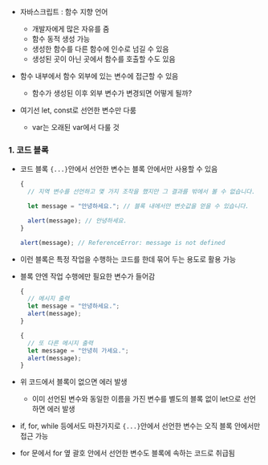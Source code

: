 - 자바스크립트 : 함수 지향 언어
  - 개발자에게 많은 자유를 줌
  - 함수 동적 생성 가능
  - 생성한 함수를 다른 함수에 인수로 넘길 수 있음
  - 생성된 곳이 아닌 곳에서 함수를 호출할 수도 있음
- 함수 내부에서 함수 외부에 있는 변수에 접근할 수 있음

  - 함수가 생성된 이후 외부 변수가 변경되면 어떻게 될까?

- 여기선 let, const로 선언한 변수만 다룸
  - var는 오래된 var에서 다룰 것

### 1. 코드 블록

- 코드 블록 `{...}`안에서 선언한 변수는 블록 안에서만 사용할 수 있음

  ```javascript
  {
    // 지역 변수를 선언하고 몇 가지 조작을 했지만 그 결과를 밖에서 볼 수 없습니다.

    let message = "안녕하세요."; // 블록 내에서만 변숫값을 얻을 수 있습니다.

    alert(message); // 안녕하세요.
  }

  alert(message); // ReferenceError: message is not defined
  ```

- 이런 블록은 특정 작업을 수행하는 코드를 한데 묶어 두는 용도로 활용 가능
- 블록 안엔 작업 수행에만 필요한 변수가 들어감

  ```javascript
  {
    // 메시지 출력
    let message = "안녕하세요.";
    alert(message);
  }

  {
    // 또 다른 메시지 출력
    let message = "안녕히 가세요.";
    alert(message);
  }
  ```

- 위 코드에서 블록이 없으면 에러 발생

  - 이미 선언된 변수와 동일한 이름을 가진 변수를 별도의 블록 없이 let으로 선언하면 에러 발생

- if, for, while 등에서도 마찬가지로 `{...}`안에서 선언한 변수는 오직 블록 안에서만 접근 가능
- for 문에서 for 옆 괄호 안에서 선언한 변수도 블록에 속하는 코드로 취급됨
